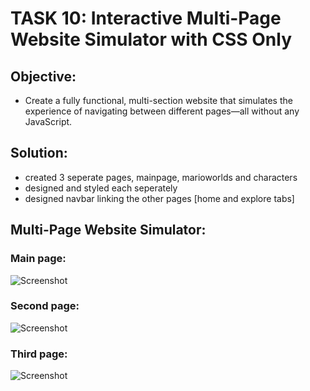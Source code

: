 # TASK 10: **Interactive Multi-Page Website Simulator with CSS Only**

## **Objective:**

- Create a fully functional, multi-section website that simulates the experience of navigating between different pages—all without any JavaScript.

## Solution:

- created 3 seperate pages, mainpage, marioworlds and characters
- designed and styled each seperately
- designed navbar linking the other pages [home and explore tabs]

## Multi-Page Website Simulator:

### Main page:

![Screenshot](mainpage.png)

### Second page:

![Screenshot](characters_page.png)

### Third page:

![Screenshot](marioworld_page.png)
